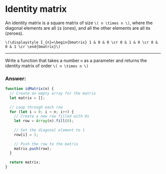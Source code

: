 # Identity matrix

An identity matrix is a square matrix of size `\( n \times n \)`, where the diagonal elements are all `1`s (ones), and all the other elements are all `0`s (zeroes).

```
\(\displaystyle I_{n}=\begin{bmatrix} 1 & 0 & 0 \cr 0 & 1 & 0 \cr 0 & 0 & 1 \cr \end{bmatrix}\)
```

---

Write a function that takes a number `n` as a parameter and returns the identity matrix of order `\( n \times n \)`

### Answer:

```javascript
function idMatrix(n) {
  // Create an empty array for the matrix
  let matrix = [];
  
  // Loop through each row
  for (let i = 0; i < n; i++) {
    // Create a new row filled with 0s
    let row = Array(n).fill(0);
    
    // Set the diagonal element to 1
    row[i] = 1;
    
    // Push the row to the matrix
    matrix.push(row);
  }
  
  return matrix;
}
```